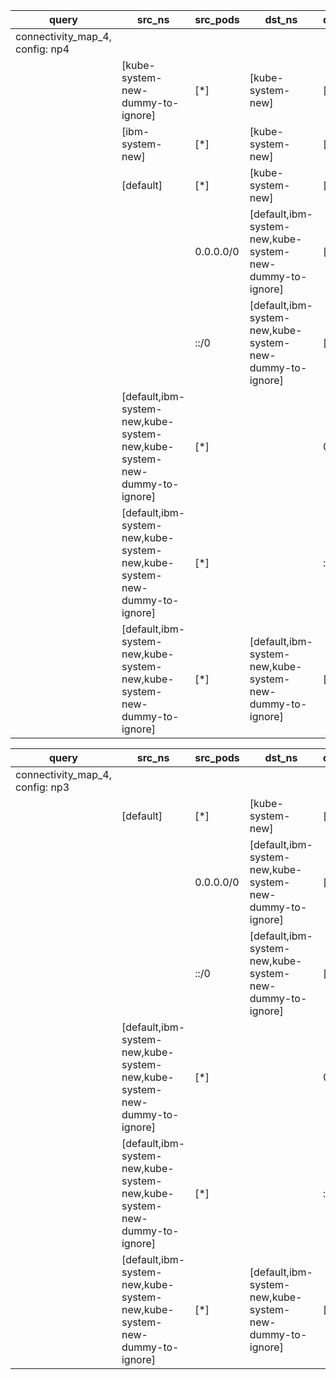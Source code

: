 |query|src_ns|src_pods|dst_ns|dst_pods|connection|
|---|---|---|---|---|---|
|connectivity_map_4, config: np4||||||
||[kube-system-new-dummy-to-ignore]|[*]|[kube-system-new]|[*]|TCP 80-88|
||[ibm-system-new]|[*]|[kube-system-new]|[*]|TCP 80-90|
||[default]|[*]|[kube-system-new]|[*]|TCP 85-90|
|||0.0.0.0/0|[default,ibm-system-new,kube-system-new-dummy-to-ignore]|[*]|All connections|
|||::/0|[default,ibm-system-new,kube-system-new-dummy-to-ignore]|[*]|All connections|
||[default,ibm-system-new,kube-system-new,kube-system-new-dummy-to-ignore]|[*]||0.0.0.0/0|All connections|
||[default,ibm-system-new,kube-system-new,kube-system-new-dummy-to-ignore]|[*]||::/0|All connections|
||[default,ibm-system-new,kube-system-new,kube-system-new-dummy-to-ignore]|[*]|[default,ibm-system-new,kube-system-new-dummy-to-ignore]|[*]|All connections|

|query|src_ns|src_pods|dst_ns|dst_pods|connection|
|---|---|---|---|---|---|
|connectivity_map_4, config: np3||||||
||[default]|[*]|[kube-system-new]|[*]|TCP 85-90|
|||0.0.0.0/0|[default,ibm-system-new,kube-system-new-dummy-to-ignore]|[*]|All connections|
|||::/0|[default,ibm-system-new,kube-system-new-dummy-to-ignore]|[*]|All connections|
||[default,ibm-system-new,kube-system-new,kube-system-new-dummy-to-ignore]|[*]||0.0.0.0/0|All connections|
||[default,ibm-system-new,kube-system-new,kube-system-new-dummy-to-ignore]|[*]||::/0|All connections|
||[default,ibm-system-new,kube-system-new,kube-system-new-dummy-to-ignore]|[*]|[default,ibm-system-new,kube-system-new-dummy-to-ignore]|[*]|All connections|

